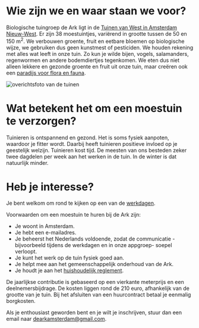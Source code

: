 # Wie zijn we en waar staan we voor?

Biologische tuingroep de Ark ligt in de
[Tuinen van West in Amsterdam Nieuw-West](https://www.google.com/maps/place/Nico+Broekhuysenweg+7,+1067+HT+Amsterdam).
Er zijn 38
moestuintjes, variërend in grootte tussen de 50 en 150 m<sup>2</sup>. We verbouwen groente, fruit en eetbare
bloemen op biologische wijze, we gebruiken dus geen kunstmest of pesticiden. We houden rekening
met alles wat leeft in onze tuin. Zo kun je wilde bijen, vogels, salamanders, regenwormen en andere
bodemdiertjes tegenkomen. We eten dus niet alleen lekkere en gezonde groente en fruit uit onze
tuin, maar creëren ook een [paradijs voor flora en fauna](../fotos).

![overichtsfoto van de tuinen](<../img/overzicht.jpg> "de tuinen")

# Wat betekent het om een moestuin te verzorgen?

Tuinieren is ontspannend en gezond. Het is soms fysiek aanpoten, waardoor je fitter wordt. Daarbij
heeft tuinieren positieve invloed op je geestelijk welzijn.
Tuinieren kost tijd. De meesten van ons besteden zeker twee dagdelen per week aan het werken in
de tuin. In de winter is dat natuurlijk minder.

# Heb je interesse?

Je bent welkom om rond te kijken op een van de [werkdagen](../werkdagen).

Voorwaarden om een moestuin te huren bij de Ark zijn:
- Je woont in Amsterdam.
- Je hebt een e-mailadres.
- Je beheerst het Nederlands voldoende, zodat de communicatie -bijvoorbeeld tijdens de
werkdagen en in onze appgroep- soepel verloopt.
- Je kunt het werk op de tuin fysiek goed aan.
- Je helpt mee aan het gemeenschappelijk onderhoud van de Ark.
- Je houdt je aan het [huishoudelijk reglement](../huishoudelijk_reglement).

De jaarlijkse contributie is gebaseerd op een vierkante meterprijs en een deelnemersbijdrage. De
kosten liggen rond de 210 euro, afhankelijk van de grootte van je tuin. Bij het afsluiten van een
huurcontract betaal je eenmalig borgkosten.

Als je enthousiast geworden bent en je wilt je inschrijven, stuur dan een email naar
[dearkamsterdam@gmail.com](mailto:dearkamsterdam@gmail.com).
